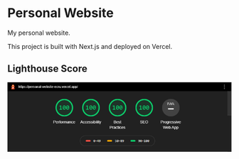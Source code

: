 # Personal Website

My personal website.

This project is built with Next.js and deployed on Vercel.

## Lighthouse Score

![Lighthouse Score](/docs/lighthouse_score.png)